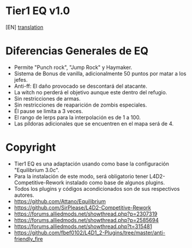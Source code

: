 # Tier1 EQ v1.0

[EN] [translation](https://translate.google.com/translate?sl=es&tl=en&u=https://github.com/lechuga16/T1_EQ)

# Diferencias Generales de EQ
- Permite "Punch rock", "Jump Rock" y Haymaker.
- Sistema de Bonus de vanilla, adicionalmente 50 puntos por matar a los jefes.
- Anti-ff: El daño provocado se descontará del atacante.
- La witch no perderá el objetivo aunque este dentro del refugio.
- Sin restricciones de armas.
- Sin restricciones de reaparición de zombis especiales.
- Él pause se limita a 3 veces.
- El rango de lerps para la interpolación es de 1 a 100.
- Las píldoras adicionales que se encuentren en el mapa será de 4.


# Copyright
- Tier1 EQ es una adaptación usando como base la configuración "Equilibrium 3.0c". 
- Para la instalación de este modo, será obligatorio tener L4D2-Competitive-Rework instalado como base de algunos plugins.
- Todos los plugins y códigos acondicionados son de sus respectivos autores.
- https://github.com/Attano/Equilibrium
- https://github.com/SirPlease/L4D2-Competitive-Rework
- https://forums.alliedmods.net/showthread.php?p=2307319
- https://forums.alliedmods.net/showthread.php?p=2585694
- https://forums.alliedmods.net/showthread.php?t=315481
- https://github.com/fbef0102/L4D1_2-Plugins/tree/master/anti-friendly_fire
